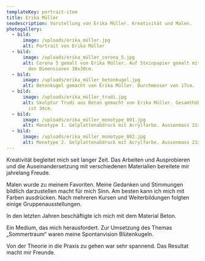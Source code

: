 ```yaml
---
templateKey: portrait-item
title: Erika Müller
seodescription: Vorstellung von Erika Müller. Kreativität und Malen.
photogallery:
  - bild:
      image: /uploads/erika_müller.jpg
      alt: Portrait von Erika Müller
  - bild:
      image: /uploads/erika_müller_corona_5.jpg
      alt: Corona 5 gemalt von Erika Müller. Auf Steinpapier gemalt mit Acrylfarbe mit
        den Dimensionen 30x30cm.
  - bild:
      image: /uploads/erika_müller_betonkugel.jpg
      alt: Betonkugel gemacht von Erika Müller. Durchmesser von 17cm.
  - bild:
      image: /uploads/erika_müller_trudi.jpg
      alt: Skulptur Trudi aus Beton gemacht von Erika Müller. Gesamthöhe mit Sockel
        ist 34cm.
  - bild:
      image: /uploads/erika_müller_monotype_001.jpg
      alt: Monotype 1. Gelplattenabdruck mit Acrylfarbe. Aussenmass 21x30cm.
  - bild:
      image: /uploads/erika_müller_monotype_002.jpg
      alt: Monotype 2. Gelplattenabdruck mit Acrylfarbe. Aussenmass 21x30cm.
---
```

Kreativität begleitet mich seit langer Zeit. Das Arbeiten und Ausprobieren und die Auseinandersetzung mit verschiedenen Materialien bereitete mir jahrelang Freude. 

Malen wurde zu meinem Favoriten. Meine Gedanken und Stimmungen bildlich darzustellen macht für mich Sinn.  Am besten kann ich mich mit Farben ausdrücken. Nach mehreren Kursen und Weiterbildungen folgten einige Gruppenausstellungen.

In den letzten Jahren  beschäftigte ich mich mit dem Material Beton. 

Ein Medium, das mich herausfordert. Zur Umsetzung des Themas „Sommertraum“ waren meine Spontanvision Blütenkugeln. 

Von der Theorie in die Praxis zu gehen war sehr spannend. Das Resultat macht mir Freunde.